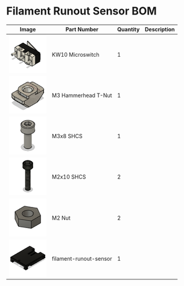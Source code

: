# Filament Runout Sensor BOM
|Image|Part Number|Quantity|Description|
|-|-|-|-|
|![](images/KW10%20Microswitch.png)|KW10 Microswitch|1||
|![](images/M3%20Hammerhead%20T-Nut.png)|M3 Hammerhead T-Nut|1||
|![](images/M3x8%20SHCS.png)|M3x8 SHCS|1||
|![](images/M2x10%20SHCS.png)|M2x10 SHCS|2||
|![](images/M2%20Nut.png)|M2 Nut|2||
|![](images/filament-runout-sensor.png)|filament-runout-sensor|1||
